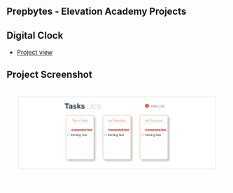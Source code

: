 ## Prepbytes - Elevation Academy Projects

## Digital Clock
  - [Project view](https://prakasravichandran.github.io/Todo-App-UI-Mobile/)

## Project Screenshot

 ![Todo-App-UI-Mobile](./preview.png "Todo-App-UI-Mobile")
